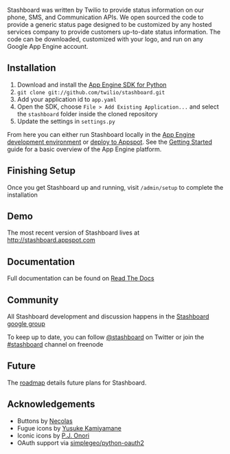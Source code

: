 Stashboard was written by Twilio to provide status information on our phone, SMS, and Communication APIs. We open sourced the code to provide a generic status page designed to be customized by any hosted services company to provide customers up-to-date status information. The code can be downloaded, customized with your logo, and run on any Google App Engine account.

## Installation

1. Download and install the [App Engine SDK for Python][appengine]
2. `git clone git://github.com/twilio/stashboard.git`
3. Add your application id to `app.yaml`
4. Open the SDK, choose `File > Add Existing Application...` and select the `stashboard` folder inside the cloned repository
5. Update the settings in `settings.py`

From here you can either run Stashboard locally in the [App Engine development environment][local] or [deploy to Appspot][deploy].
See the [Getting Started](http://code.google.com/appengine/docs/python/gettingstarted) guide for a basic overview of the App Engine platform.

[local]: http://code.google.com/appengine/docs/python/gettingstarted/devenvironment.html
[deploy]: http://code.google.com/appengine/docs/python/gettingstarted/uploading.html
[appengine]: http://code.google.com/appengine/downloads.html#Google_App_Engine_SDK_for_Python

## Finishing Setup

Once you get Stashboard up and running, visit `/admin/setup` to complete the installation

## Demo

The most recent version of Stashboard lives at http://stashboard.appspot.com

## Documentation

Full documentation can be found on [Read The Docs](http://readthedocs.org/docs/stashboard/en/latest)

## Community

All Stashboard development and discussion happens in the [Stashboard google group](https://groups.google.com/forum/#!forum/stashboard)

To keep up to date, you can follow [@stashboard](http://twitter.com/stashboard) on Twitter or join the [#stashboard](irc://irc.freenode.net/stashboard) channel on freenode

## Future

The [roadmap](https://github.com/twilio/stashboard/wiki/Roadmap) details future plans for Stashboard.

## Acknowledgements
* Buttons by [Necolas](https://github.com/necolas/css3-github-buttons)
* Fugue icons by [Yusuke Kamiyamane](http://p.yusukekamiyamane.com/)
* Iconic icons by [P.J. Onori](http://somerandomdude.com/projects/iconic/)
* OAuth support via [simplegeo/python-oauth2](https://github.com/simplegeo/python-oauth2)
